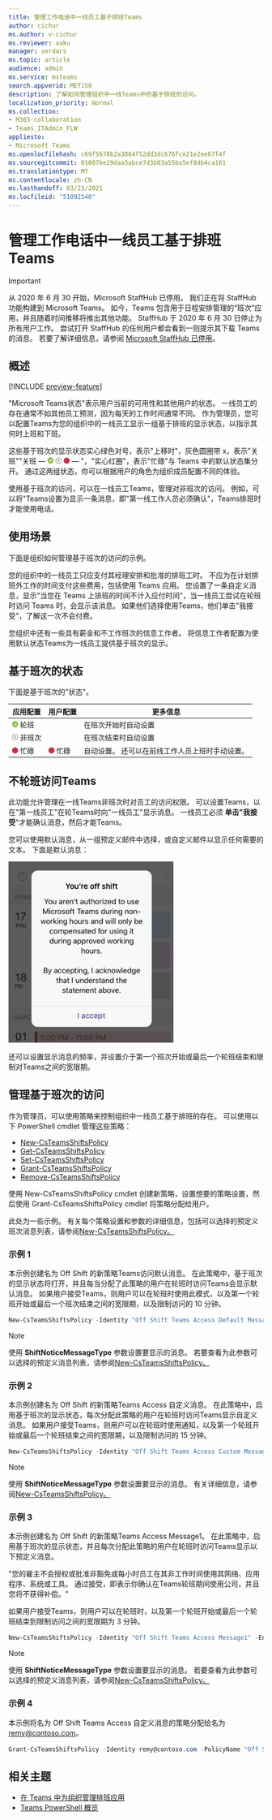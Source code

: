 ```yaml
---
title: 管理工作电话中一线员工基于排班Teams
author: cichur
ms.author: v-cichur
ms.reviewer: aaku
manager: serdars
ms.topic: article
audience: admin
ms.service: msteams
search.appverid: MET150
description: 了解如何管理组织中一线Teams中的基于排班的访问。
localization_priority: Normal
ms.collection:
- M365-collaboration
- Teams_ITAdmin_FLW
appliesto:
- Microsoft Teams
ms.openlocfilehash: c69f5678b2a3884f52dd3dc676fce21e2ee67f4f
ms.sourcegitcommit: 01087be29daa3abce7d3b03a55ba5ef8db4ca161
ms.translationtype: MT
ms.contentlocale: zh-CN
ms.lasthandoff: 03/23/2021
ms.locfileid: "51092540"
---
```

# <a name="manage-shift-based-access-for-frontline-workers-in-teams"></a>管理工作电话中一线员工基于排班Teams

> [!IMPORTANT]
> 从 2020 年 6 月 30 开始，Microsoft StaffHub 已停用。 我们正在将 StaffHub 功能构建到 Microsoft Teams。 如今，Teams 包含用于日程安排管理的“班次”应用，并且随着时间推移将推出其他功能。 StaffHub 于 2020 年 6 月 30 日停止为所有用户工作。 尝试打开 StaffHub 的任何用户都会看到一则提示其下载 Teams 的消息。 若要了解详细信息，请参阅 [Microsoft StaffHub 已停用](microsoft-staffhub-to-be-retired.md)。  

## <a name="overview"></a>概述

[!INCLUDE [preview-feature](../../includes/preview-feature.md)]

"Microsoft Teams状态"表示用户当前的可用性和其他用户的状态。 一线员工的存在通常不如其他员工预测，因为每天的工作时间通常不同。 作为管理员，您可以配置Teams为您的组织中的一线员工显示一组基于排班的显示状态，以指示其何时上班和下班。

这些基于班次的显示状态实心绿色对号，表示"上移时"，灰色圆圈带 x，表示"关班""关班 &mdash; ![ ](../../media/flw-presence-on-shift.png)  ![ ](../../media/flw-presence-off-shift.png)  ![ ](../../media/flw-presence-busy.png)  &mdash; "，"实心红圈"，[](../../presence-admins.md)表示"忙碌"与 Teams 中的默认状态集分开。 通过这两组状态，你可以根据用户的角色为组织成员配置不同的体验。

使用基于班次的访问，可以在一线员工Teams，管理对非班次的访问。 例如，可以将"Teams设置为显示一条消息，即"第一线工作人员必须确认"，Teams排班时才能使用电话。  

## <a name="scenario"></a>使用场景

下面是组织如何管理基于班次的访问的示例。

您的组织中的一线员工只应支付其经理安排和批准的排班工时。 不应为在计划排班外工作的时间支付这些费用，包括使用 Teams 应用。 您设置了一条自定义消息，显示"当您在 Teams 上排班的时间不计入应付时间"，当一线员工尝试在轮班时访问 Teams 时，会显示该消息。 如果他们选择使用Teams，他们单击"我接受"，了解这一次不会付费。

您组织中还有一些具有薪金和不工作班次的信息工作者。 将信息工作者配置为使用默认状态Teams为一线员工提供基于班次的显示。

## <a name="shift-based-presence-states"></a>基于班次的状态

下面是基于班次的"状态"。

|应用配置 |用户配置  |更多信息  |
|---------|---------|---------|
|![实心绿色对号，指示"正在上移"](../../media/flw-presence-on-shift.png) 轮班     |         |在班次开始时自动设置         |
|![带 x 的灰色圆圈，指示"关班"](../../media/flw-presence-off-shift.png) 非班次     |         |在班次结束时自动设置         |
|![实心红色圆圈，表示忙碌](../../media/flw-presence-busy.png) 忙碌      | ![实心红色圆圈，表示忙碌](../../media/flw-presence-busy.png) 忙碌         |自动设置。 还可以在前线工作人员上班时手动设置。|

## <a name="off-shift-access-to-teams"></a>不轮班访问Teams

此功能允许管理在一线Teams非班次时对员工的访问权限。 可以设置Teams，以在"第一线员工"在轮Teams时向"一线员工"显示消息。 一线员工必须 **单击"我接受**"才能确认消息，然后才能Teams。

您可以使用默认消息，从一组预定义邮件中选择，或自定义邮件以显示任何需要的文本。 下面是默认消息：

![默认消息的屏幕截图](../../media/shifts-presence-message.png)

还可以设置显示消息的频率，并设置介于第一个班次开始或最后一个轮班结束和限制对Teams之间的宽限期。

## <a name="manage-shift-based-access"></a>管理基于班次的访问

作为管理员，可以使用策略来控制组织中一线员工基于排班的存在。 可以使用以下 PowerShell cmdlet 管理这些策略：

- [New-CsTeamsShiftsPolicy](/powershell/module/teams/new-csteamsshiftspolicy)
- [Get-CsTeamsShiftsPolicy](/powershell/module/teams/get-csteamsshiftspolicy)
- [Set-CsTeamsShiftsPolicy](/powershell/module/teams/set-csteamsshiftspolicy)
- [Grant-CsTeamsShiftsPolicy](/powershell/module/teams/grant-csteamsshiftspolicy)
- [Remove-CsTeamsShiftsPolicy](/powershell/module/teams/remove-csteamsshiftspolicy)

使用 New-CsTeamsShiftsPolicy cmdlet 创建新策略，设置想要的策略设置，然后使用 Grant-CsTeamsShiftsPolicy cmdlet 将策略分配给用户。

此处为一些示例。 有关每个策略设置和参数的详细信息，包括可以选择的预定义班次消息列表，请参阅[New-CsTeamsShiftsPolicy。](/powershell/module/teams/new-csteamsshiftspolicy)

### <a name="example-1"></a>示例 1

本示例创建名为 Off Shift 的新策略Teams访问默认消息。 在此策略中，基于班次的显示状态将打开，并且每当分配了此策略的用户在轮班时访问Teams会显示默认消息。 如果用户接受Teams，则用户可以在轮班时使用此模式，以及第一个轮班开始或最后一个班次结束之间的宽限期，以及限制访问的 10 分钟。  

```powershell
New-CsTeamsShiftsPolicy -Identity "Off Shift Teams Access Default Message" -EnableShiftPresence $true -ShiftNoticeFrequency always -ShiftNoticeMessageType DefaultMessage -AccessType UnrestrictedAccess_TeamsApp -AccessGracePeriodMinutes 10
```

> [!NOTE]
> 使用 **ShiftNoticeMessageType** 参数设置要显示的消息。 若要查看为此参数可以选择的预定义消息列表，请参阅[New-CsTeamsShiftsPolicy。](/powershell/module/teams/new-csteamsshiftspolicy)

### <a name="example-2"></a>示例 2 

本示例创建名为 Off Shift 的新策略Teams Access 自定义消息。 在此策略中，启用基于班次的显示状态，每次分配此策略的用户在轮班时访问Teams显示自定义消息。 如果用户接受Teams，则用户可以在轮班时使用通知，以及第一个轮班开始或最后一个轮班结束之间的宽限期，以及限制访问的 15 分钟。  

```powershell
New-CsTeamsShiftsPolicy -Identity "Off Shift Teams Access Custom Message" -EnableShiftPresence $true -ShiftNoticeFrequency always -ShiftNoticeMessageType CustomMessage -ShiftNoticeMessageCustom "Your time on Teams when on off shift won't count toward payable hours" -AccessType UnrestrictedAccess_TeamsApp -AccessGracePeriodMinutes 15
```

> [!NOTE]
> 使用 **ShiftNoticeMessageType** 参数设置要显示的消息。 有关详细信息，请参阅[New-CsTeamsShiftsPolicy。](/powershell/module/teams/new-csteamsshiftspolicy)

### <a name="example-3"></a>示例 3

本示例创建名为 Off Shift 的新策略Teams Access Message1。 在此策略中，启用基于班次的显示状态，并且每次分配此策略的用户在轮班时访问Teams显示以下预定义消息。

  "您的雇主不会授权或批准非豁免或每小时员工在其非工作时间使用其网络、应用程序、系统或工具。 通过接受，即表示你确认在Teams轮班期间使用公司，并且您将不获得补偿。" 

如果用户接受Teams，则用户可以在轮班时，以及第一个轮班开始或最后一个轮班结束到限制访问之间的宽限期为 3 分钟。  

```powershell
New-CsTeamsShiftsPolicy -Identity "Off Shift Teams Access Message1" -EnableShiftPresence $true -ShiftNoticeFrequency always -ShiftNoticeMessageType Message1 -AccessType  UnrestrictedAccess_TeamsApp -AccessGracePeriodMinutes 3
```

> [!NOTE]
> 使用 **ShiftNoticeMessageType** 参数设置要显示的消息。 若要查看为此参数可以选择的预定义消息列表，请参阅[New-CsTeamsShiftsPolicy。](/powershell/module/teams/new-csteamsshiftspolicy)

### <a name="example-4"></a>示例 4

本示例将名为 Off Shift Teams Access 自定义消息的策略分配给名为 remy@contoso.com。

```powershell
Grant-CsTeamsShiftsPolicy -Identity remy@contoso.com -PolicyName "Off Shift Teams Access Custom Message"
```

## <a name="related-topics"></a>相关主题

- [在 Teams 中为组织管理排班应用](manage-the-shifts-app-for-your-organization-in-teams.md)
- [Teams PowerShell 概览](../../teams-powershell-overview.md)